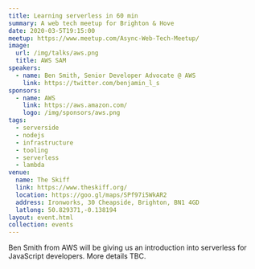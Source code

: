 ```yaml
---
title: Learning serverless in 60 min
summary: A web tech meetup for Brighton & Hove
date: 2020-03-5T19:15:00
meetup: https://www.meetup.com/Async-Web-Tech-Meetup/
image:
  url: /img/talks/aws.png
  title: AWS SAM
speakers:
  - name: Ben Smith, Senior Developer Advocate @ AWS
    link: https://twitter.com/benjamin_l_s
sponsors:
  - name: AWS
    link: https://aws.amazon.com/
    logo: /img/sponsors/aws.png
tags:
  - serverside
  - nodejs
  - infrastructure
  - tooling
  - serverless
  - lambda
venue:
  name: The Skiff
  link: https://www.theskiff.org/
  location: https://goo.gl/maps/SPf97i5WkAR2
  address: Ironworks, 30 Cheapside, Brighton, BN1 4GD
  latlong: 50.829371,-0.138194
layout: event.html
collection: events
---
```


Ben Smith from AWS will be giving us an introduction into serverless for JavaScript developers. More details TBC.
